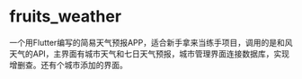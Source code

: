 # fruits_weather

一个用Flutter编写的简易天气预报APP，适合新手拿来当练手项目，调用的是和风天气的API，主界面有城市天气和七日天气预报，城市管理界面连接数据库，实现增删查。还有个城市添加的界面。
